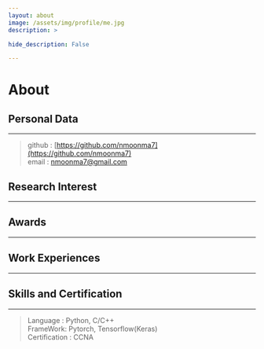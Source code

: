 ```yaml
---
layout: about
image: /assets/img/profile/me.jpg
description: >

hide_description: False

---
```


# About

<!--author-->

## Personal Data
---
> github : [https://github.com/nmoonma7](https://github.com/nmoonma7)  
> email : nmoonma7@gmail.com


## Research Interest
---
 
## Awards
---

## Work Experiences
---

## Skills and Certification
---
>Language : Python, C/C++  
FrameWork: Pytorch, Tensorflow(Keras)  
Certification : CCNA
